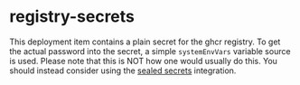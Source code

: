 # registry-secrets

This deployment item contains a plain secret for the ghcr registry. To get the actual password into the secret,
a simple `systemEnvVars` variable source is used. Please note that this is NOT how one would usually do this.
You should instead consider using the [sealed secrets](https://kluctl.io/docs/reference/sealed-secrets/) integration.
